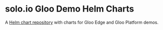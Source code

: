 # solo.io Gloo Demo Helm Charts

A [Helm chart repository](gloo-demo-helm-charts/) with charts for Gloo Edge and Gloo Platform demos.


